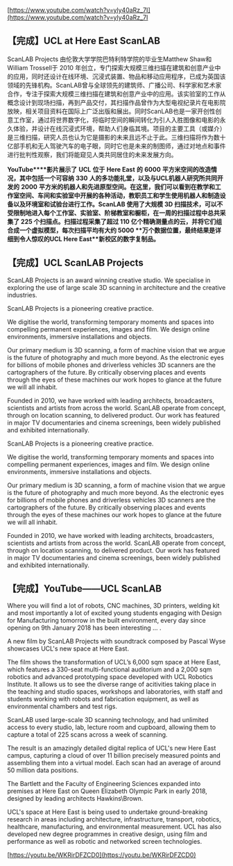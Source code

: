 [https://www.youtube.com/watch?v=yly40aRz_7I](https://www.youtube.com/watch?v=yly40aRz_7I
## 【完成】UCL at Here East ScanLAB

ScanLAB Projects 由伦敦大学学院巴特利特学院的毕业生Matthew Shaw和William Trossell于 2010 年创立，专门探索大规模三维扫描在建筑和创意产业中的应用，同时还设计在线环境、沉浸式装置、物品和移动应用程序，已成为英国该领域的先锋机构。ScanLAB曾与全球领先的建筑师、广播公司、科学家和艺术家合作，专注于探索大规模三维扫描在建筑和创意产业中的应用。该实验室的工作从概念设计到现场扫描，再到产品交付，其扫描作品曾作为大型电视纪录片在电影院放映，相关项目资料在国际上广泛出版和展出。同时ScanLAB也是一家开创性创意工作室，通过将世界数字化，将临时空间的瞬间转化为引人入胜图像和电影的永久体验，并设计在线沉浸式环境，帮助人们身临其境。项目的主要工具（或媒介）是三维扫描，研究人员也认为它是摄影的未来且远不止于此。三维扫描将作为数十亿部手机和无人驾驶汽车的电子眼，同时它也是未来的制图师，通过对地点和事件进行批判性观察，我们将能窥见人类共同居住的未来发展方向。

**YouTube****影片展示了** **UCL** **位于** **Here East** **的** **6000** **平方米空间的改造情况，其中包括一个可容纳** **330** **人的多功能礼堂，以及与****UCL****机器人研究所共同开发的** **2000** **平方米的机器人和先进原型空间。在这里，我们可以看到在教学和工作室空间、车间和实验室中开展的各种活动，教职员工和学生使用机器人和制造设备以及环境室和试验台进行工作。****ScanLAB** **使用了大规模** **3D** **扫描技术，可以不受限制地进入每个工作室、实验室、阶梯教室和橱柜，在一周的扫描过程中总共采集了** **225** **个扫描点。扫描过程采集了超过** **110** **亿个精确测量点的云，并将它们组合成一个虚拟模型，每次扫描平均有大约** **5000** **万个数据位置，最终结果是详细到令人惊叹的****UCL Here East****新校区的数字复制品。**

## 【完成】UCL ScanLAB Projects
ScanLAB Projects is an award winning creative studio. We specialise in exploring the use of large scale 3D scanning in architecture and the creative industries.

ScanLAB Projects is a pioneering creative practice.

We digitise the world, transforming temporary moments and spaces into compelling permanent experiences, images and film. We design online environments, immersive installations and objects.

Our primary medium is 3D scanning, a form of machine vision that we argue is the future of photography and much more beyond. As the electronic eyes for billions of mobile phones and driverless vehicles 3D scanners are the cartographers of the future. By critically observing places and events through the eyes of these machines our work hopes to glance at the future we will all inhabit.

Founded in 2010, we have worked with leading architects, broadcasters, scientists and artists from across the world. ScanLAB operate from concept, through on location scanning, to delivered product. Our work has featured in major TV documentaries and cinema screenings, been widely published and exhibited internationally.

ScanLAB Projects is a pioneering creative practice.

We digitise the world, transforming temporary moments and spaces into compelling permanent experiences, images and film. We design online environments, immersive installations and objects.

Our primary medium is 3D scanning, a form of machine vision that we argue is the future of photography and much more beyond. As the electronic eyes for billions of mobile phones and driverless vehicles 3D scanners are the cartographers of the future. By critically observing places and events through the eyes of these machines our work hopes to glance at the future we will all inhabit.

Founded in 2010, we have worked with leading architects, broadcasters, scientists and artists from across the world. ScanLAB operate from concept, through on location scanning, to delivered product. Our work has featured in major TV documentaries and cinema screenings, been widely published and exhibited internationally.

## 【完成】YouTube——UCL ScanLAB

Where you will find a lot of robots, CNC machines, 3D printers, welding kit and most importantly a lot of excited young students engaging with Design for Manufacturing tomorrow in the built environment, every day since opening on 9th January 2018 has been interesting ... .

A new film by ScanLAB Projects with soundtrack composed by Pascal Wyse showcases UCL's new space at Here East.

The film shows the transformation of UCL’s 6,000 sqm space at Here East, which features a 330-seat multi-functional auditorium and a 2,000 sqm robotics and advanced prototyping space developed with UCL Robotics Institute. It allows us to see the diverse range of acitivities taking place in the teaching and studio spaces, workshops and laboratories, with staff and students working with robots and fabrication equipment, as well as environmental chambers and test rigs.

ScanLAB used large-scale 3D scanning technology, and had unlimited access to every studio, lab, lecture room and cupboard, allowing them to capture a total of 225 scans across a week of scanning.

The result is an amazingly detailed digital replica of UCL's new Here East campus, capturing a cloud of over 11 billion precisely measured points and assembling them into a virtual model. Each scan had an average of around 50 million data positions.

The Bartlett and the Faculty of Engineering Sciences expanded into premises at Here East on Queen Elizabeth Olympic Park in early 2018, designed by leading architects Hawkins\Brown.

UCL's space at Here East is being used to undertake ground-breaking research in areas including architecture, infrastructure, transport, robotics, healthcare, manufacturing, and environmental measurement. UCL has also developed new degree programmes in creative design, using film and performance as well as robotic and networked screen technologies.

[https://youtu.be/WKRirDFZCD0](https://youtu.be/WKRirDFZCD0)